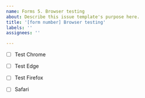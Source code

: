 ```yaml
---
name: Forms 5. Browser testing
about: Describe this issue template's purpose here.
title: '[form number] Browser testing'
labels: ''
assignees: ''

---
```


- [ ] Test Chrome

- [ ] Test Edge

- [ ] Test Firefox

- [ ] Safari
